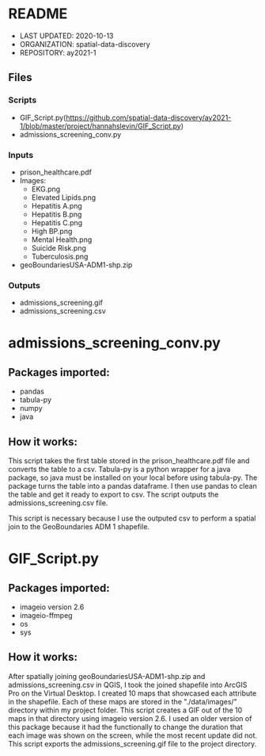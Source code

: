 # README

- LAST UPDATED: 2020-10-13
- ORGANIZATION: spatial-data-discovery
- REPOSITORY: ay2021-1


## Files

### Scripts 
- GIF_Script.py(https://github.com/spatial-data-discovery/ay2021-1/blob/master/project/hannahslevin/GIF_Script.py)
- admissions_screening_conv.py

### Inputs
- prison_healthcare.pdf
- Images:
    - EKG.png
    - Elevated Lipids.png
    - Hepatitis A.png 
    - Hepatitis B.png
    - Hepatitis C.png
    - High BP.png
    - Mental Health.png
    - Suicide Risk.png
    - Tuberculosis.png
- geoBoundariesUSA-ADM1-shp.zip
    
### Outputs
- admissions_screening.gif
- admissions_screening.csv


# admissions_screening_conv.py
## Packages imported:
- pandas
- tabula-py
- numpy
- java

## How it works:
This script takes the first table stored in the prison_healthcare.pdf file and converts the table to a csv.  Tabula-py is a python wrapper for a java package, so java must be installed on your local before using tabula-py.  The package turns the table into a pandas dataframe.  I then use pandas to clean the table and get it ready to export to csv.  The script outputs the admissions_screening.csv file.  

This script is necessary because I use the outputed csv to perform a spatial join to the GeoBoundaries ADM 1 shapefile.  


# GIF_Script.py
## Packages imported:
- imageio version 2.6
- imageio-ffmpeg
- os
- sys
## How it works:
After spatially joining geoBoundariesUSA-ADM1-shp.zip and admissions_screening.csv in QGIS, I took the joined shapefile into ArcGIS Pro on the Virtual Desktop.  I created 10 maps that showcased each attribute in the shapefile.  Each of these maps are stored in the "./data/images/" directory within my project folder.  This script creates a GIF out of the 10 maps in that directory using imageio version 2.6.  I used an older version of this package because it had the functionally to change the duration that each image was shown on the screen, while the most recent update did not.  This script exports the admissions_screening.gif file to the project directory. 
